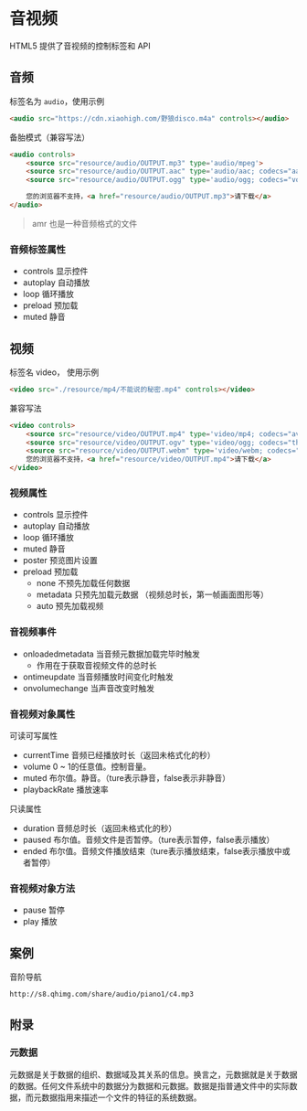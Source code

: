 # 音视频

HTML5 提供了音视频的控制标签和 API

## 音频

标签名为 `audio`，使用示例

```html
<audio src="https://cdn.xiaohigh.com/野狼disco.m4a" controls></audio>
```

备胎模式（兼容写法） 

```html
<audio controls>
    <source src="resource/audio/OUTPUT.mp3" type='audio/mpeg'>
    <source src="resource/audio/OUTPUT.aac" type='audio/aac; codecs="aac"'>
    <source src="resource/audio/OUTPUT.ogg" type='audio/ogg; codecs="vorbis"'>

    您的浏览器不支持，<a href="resource/audio/OUTPUT.mp3">请下载</a>
</audio>
```

> amr 也是一种音频格式的文件

### 音频标签属性

* controls       显示控件
* autoplay      自动播放 
* loop              循环播放
* preload        预加载
* muted          静音

## 视频

标签名 video， 使用示例

```html
<video src="./resource/mp4/不能说的秘密.mp4" controls></video>
```

兼容写法

```html
<video controls>
    <source src="resource/video/OUTPUT.mp4" type='video/mp4; codecs="avc1.42E01E, mp4a.40.2"'>
    <source src="resource/video/OUTPUT.ogv" type='video/ogg; codecs="theora, vorbis"'>
    <source src="resource/video/OUTPUT.webm" type='video/webm; codecs="vp8, vorbis"'>
    您的浏览器不支持，<a href="resource/video/OUTPUT.mp4">请下载</a>
</video>
```

### 视频属性

- controls       显示控件
- autoplay      自动播放
- loop              循环播放
- muted          静音
- poster          预览图片设置
- preload        预加载
  - none     不预先加载任何数据
  - metadata    只预先加载元数据 （视频总时长，第一帧画面图形等）
  - auto      预先加载视频

### 音视频事件

- onloadedmetadata		当音频元数据加载完毕时触发 
  - 作用在于获取音视频文件的总时长
- ontimeupdate                 当音频播放时间变化时触发
- onvolumechange           当声音改变时触发

### 音视频对象属性

可读可写属性

- currentTime   音频已经播放时长（返回未格式化的秒）
- volume     0 ~ 1的任意值。控制音量。
- muted       布尔值。静音。（ture表示静音，false表示非静音）
- playbackRate   播放速率

只读属性

- duration   音频总时长（返回未格式化的秒）
- paused     布尔值。音频文件是否暂停。（ture表示暂停，false表示播放）
- ended       布尔值。音频文件播放结束（ture表示播放结束，false表示播放中或者暂停）

### 音视频对象方法

- pause   暂停
- play      播放



## 案例

音阶导航

```
http://s8.qhimg.com/share/audio/piano1/c4.mp3
```



## 附录

### 元数据

元数据是关于数据的组织、数据域及其关系的信息。换言之，元数据就是关于数据的数据。任何文件系统中的数据分为数据和元数据。数据是指普通文件中的实际数据，而元数据指用来描述一个文件的特征的系统数据。